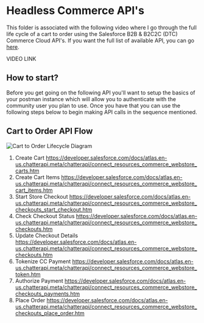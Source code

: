 # Headless Commerce API's

This folder is associated with the following video where I go through the full life cycle of a cart to order using the Salesforce B2B & B2C2C (DTC) Commerce Cloud API's. 
If you want the full list of available API, you can go [here](https://developer.salesforce.com/docs/atlas.en-us.chatterapi.meta/chatterapi/connect_resources_commerce.htm).

VIDEO LINK

## How to start?

Before you get going on the following API you'll want to setup the basics of your postman instance which will allow you to authenticate with the community user you plan to use. Once you have that you can use the following steps below to begin making API calls in the sequence mentioned. 

## Cart to Order API Flow
![Cart to Order Lifecycle Diagram](https://github.com/shane-saltbox/Salesforce-Mojo/Commerce-API.jpeg)

1. Create Cart https://developer.salesforce.com/docs/atlas.en-us.chatterapi.meta/chatterapi/connect_resources_commerce_webstore_carts.htm
2. Create Cart Items https://developer.salesforce.com/docs/atlas.en-us.chatterapi.meta/chatterapi/connect_resources_commerce_webstore_cart_items.htm
3. Start Store Checkout https://developer.salesforce.com/docs/atlas.en-us.chatterapi.meta/chatterapi/connect_resources_commerce_webstore_checkouts_start_checkout.htm
4. Check Checkout Status https://developer.salesforce.com/docs/atlas.en-us.chatterapi.meta/chatterapi/connect_resources_commerce_webstore_checkouts.htm
5. Update Checkout Details https://developer.salesforce.com/docs/atlas.en-us.chatterapi.meta/chatterapi/connect_resources_commerce_webstore_checkouts.htm
5. Tokenize CC Payment https://developer.salesforce.com/docs/atlas.en-us.chatterapi.meta/chatterapi/connect_resources_commerce_webstore_token.htm
6. Authorize Payment https://developer.salesforce.com/docs/atlas.en-us.chatterapi.meta/chatterapi/connect_resources_commerce_webstore_checkouts_payments.htm
7. Place Order https://developer.salesforce.com/docs/atlas.en-us.chatterapi.meta/chatterapi/connect_resources_commerce_webstore_checkouts_place_order.htm